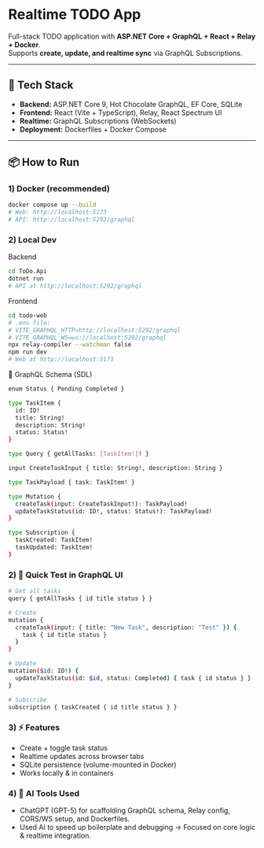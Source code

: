 # Realtime TODO App

Full-stack TODO application with **ASP.NET Core + GraphQL + React + Relay + Docker**.  
Supports **create, update, and realtime sync** via GraphQL Subscriptions.

---

## 🚀 Tech Stack
- **Backend:** ASP.NET Core 9, Hot Chocolate GraphQL, EF Core, SQLite
- **Frontend:** React (Vite + TypeScript), Relay, React Spectrum UI
- **Realtime:** GraphQL Subscriptions (WebSockets)
- **Deployment:** Dockerfiles + Docker Compose

---

## 📦 How to Run

### 1) Docker (recommended)
```bash
docker compose up --build
# Web: http://localhost:5173
# API: http://localhost:5292/graphql
```
### 2) Local Dev

Backend
```bash
cd ToDo.Api
dotnet run
# API at http://localhost:5292/graphql
```
Frontend
```bash
cd todo-web
# .env file:
# VITE_GRAPHQL_HTTP=http://localhost:5292/graphql
# VITE_GRAPHQL_WS=ws://localhost:5292/graphql
npx relay-compiler --watchman false
npm run dev
# Web at http://localhost:5173
```

📜 GraphQL Schema (SDL)

```bash
enum Status { Pending Completed }

type TaskItem {
  id: ID!
  title: String!
  description: String!
  status: Status!
}

type Query { getAllTasks: [TaskItem!]! }

input CreateTaskInput { title: String!, description: String }

type TaskPayload { task: TaskItem! }

type Mutation {
  createTask(input: CreateTaskInput!): TaskPayload!
  updateTaskStatus(id: ID!, status: Status!): TaskPayload!
}

type Subscription {
  taskCreated: TaskItem!
  taskUpdated: TaskItem!
}
```
### 2) 🧪 Quick Test in GraphQL UI

```bash
# Get all tasks
query { getAllTasks { id title status } }

# Create
mutation {
  createTask(input: { title: "New Task", description: "Test" }) {
    task { id title status }
  }
}

# Update
mutation($id: ID!) {
  updateTaskStatus(id: $id, status: Completed) { task { id status } }
}

# Subscribe
subscription { taskCreated { id title status } }
```

### 3) ⚡ Features
- Create + toggle task status
- Realtime updates across browser tabs
- SQLite persistence (volume-mounted in Docker)
- Works locally & in containers

### 4) 🧠 AI Tools Used
- ChatGPT (GPT-5) for scaffolding GraphQL schema, Relay config, CORS/WS setup, and Dockerfiles.
- Used AI to speed up boilerplate and debugging → Focused on core logic & realtime integration.